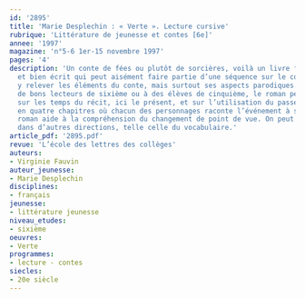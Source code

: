 ```yaml
---
id: '2895'
title: 'Marie Desplechin : « Verte ». Lecture cursive'
rubrique: 'Littérature de jeunesse et contes [6e]'
annee: '1997'
magazine: 'n°5-6 1er-15 novembre 1997'
pages: '4'
description: 'Un conte de fées ou plutôt de sorcières, voilà un livre fort intéressant
  et bien écrit qui peut aisément faire partie d’une séquence sur le conte. On pourra
  y relever les éléments du conte, mais surtout ses aspects parodiques. Destiné à
  de bons lecteurs de sixième ou à des élèves de cinquième, le roman permet un travail
  sur les temps du récit, ici le présent, et sur l’utilisation du passé. Organisé
  en quatre chapitres où chacun des personnages raconte l’événement à sa façon, le
  roman aide à la compréhension du changement de point de vue. On peut aussi travailler
  dans d’autres directions, telle celle du vocabulaire.'
article_pdf: '2895.pdf'
revue: 'L’école des lettres des collèges'
auteurs:
- Virginie Fauvin
auteur_jeunesse:
- Marie Desplechin
disciplines:
- français
jeunesse:
- littérature jeunesse
niveau_etudes:
- sixième
oeuvres:
- Verte
programmes:
- lecture - contes
siecles:
- 20e siècle
---
```

